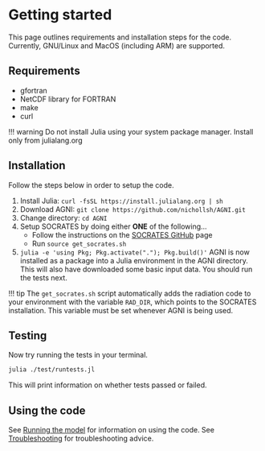 # Getting started
This page outlines requirements and installation steps for the code. Currently,
GNU/Linux and MacOS (including ARM) are supported.

## Requirements
* gfortran
* NetCDF library for FORTRAN
* make
* curl

!!! warning
    Do not install Julia using your system package manager. Install only from julialang.org

## Installation
Follow the steps below in order to setup the code.
1. Install Julia: `curl -fsSL https://install.julialang.org | sh`
2. Download AGNI: `git clone https://github.com/nichollsh/AGNI.git`
3. Change directory: `cd AGNI`
4. Setup SOCRATES by doing either **ONE** of the following...
    - Follow the instructions on the [SOCRATES GitHub](https://github.com/nichollsh/SOCRATES) page
    - Run `source get_socrates.sh`
5. `julia -e 'using Pkg; Pkg.activate("."); Pkg.build()'`
AGNI is now installed as a package into a Julia environment in the AGNI
directory. This will also have downloaded some basic input data.
You should run the tests next.

!!! tip
    The `get_socrates.sh` script automatically adds the radiation code to your
    environment with the variable `RAD_DIR`, which points to the SOCRATES installation.
    This variable must be set whenever AGNI is being used.

## Testing
Now try running the tests in your terminal.
```bash
julia ./test/runtests.jl
```
This will print information on whether tests passed or failed.

## Using the code
See [Running the model](@ref) for information on using the code.
See [Troubleshooting](@ref) for troubleshooting advice.
